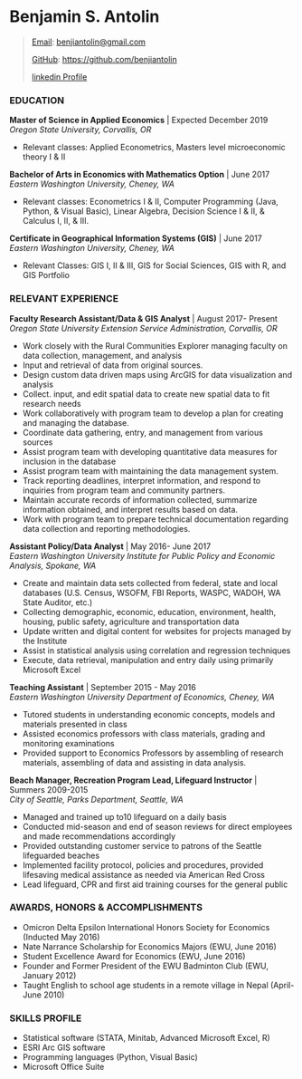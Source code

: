 # Benjamin S. Antolin

>[Email](benjiantolin@gmail.com): benjiantolin@gmail.com
>
>[GitHub](https://github.com/benjiantolin): https://github.com/benjiantolin
>
>[linkedin Profile](http://www.linkedin.com/in/benjaminantolin)

### EDUCATION
**Master of Science in Applied Economics** | Expected December 2019<br/>
_Oregon State University, Corvallis, OR_
- Relevant classes: Applied Econometrics, Masters level microeconomic theory I & II

**Bachelor of Arts in Economics with Mathematics Option** | June 2017<br/>
_Eastern Washington University, Cheney, WA_
-	Relevant classes: Econometrics I & II, Computer Programming (Java, Python, & Visual Basic), Linear Algebra, Decision Science I & II, & Calculus I, II, & III.

**Certificate in Geographical Information Systems (GIS)** | June 2017<br/>
_Eastern Washington University, Cheney, WA_
-	Relevant Classes: GIS I, II & III, GIS for Social Sciences, GIS with R, and GIS Portfolio

### RELEVANT EXPERIENCE
**Faculty Research Assistant/Data & GIS Analyst** | August 2017- Present<br/>
_Oregon State University Extension Service Administration, Corvallis, OR_
-	Work closely with the Rural Communities Explorer managing faculty on data collection, management, and analysis
-	Input and retrieval of data from original sources.
-	Design custom data driven maps using ArcGIS for data visualization and analysis
-	Collect. input, and edit spatial data to create new spatial data to fit research needs
-	Work collaboratively with program team to develop a plan for creating and managing the database.
-	Coordinate data gathering, entry, and management from various sources
-	Assist program team with developing quantitative data measures for inclusion in the database
-	Assist program team with maintaining the data management system.
-	Track reporting deadlines, interpret information, and respond to inquiries from program team and community partners.
-	Maintain accurate records of information collected, summarize information obtained, and interpret results based on data.
-	Work with program team to prepare technical documentation regarding data collection and reporting methodologies.

**Assistant Policy/Data Analyst** | May 2016- June 2017<br/>
_Eastern Washington University Institute for Public Policy and Economic Analysis, Spokane, WA_
-	Create and maintain data sets collected from federal, state and local databases (U.S. Census, WSOFM, FBI Reports, WASPC, WADOH, WA State Auditor, etc.)
-	Collecting demographic, economic, education, environment, health, housing, public safety, agriculture and transportation data
-	Update written and digital content for websites for projects managed by the Institute
-	Assist in statistical analysis using correlation and regression techniques
-	Execute, data retrieval, manipulation and entry daily using primarily Microsoft Excel

**Teaching Assistant** | September 2015 - May 2016<br/>
_Eastern Washington University Department of Economics, Cheney, WA_
-	Tutored students in understanding economic concepts, models and materials presented in class
-	Assisted economics professors with class materials, grading and monitoring examinations
-	Provided support to Economics Professors by assembling of research materials, assembling of data and assisting in data analysis.

**Beach Manager, Recreation Program Lead, Lifeguard Instructor** | Summers 2009-2015<br/>
_City of Seattle, Parks Department, Seattle, WA_
-	Managed and trained up to10 lifeguard on a daily basis
-	Conducted mid-season and end of season reviews for direct employees and made recommendations accordingly
-	Provided outstanding customer service to patrons of the Seattle lifeguarded beaches
-	Implemented facility protocol, policies and procedures, provided lifesaving medical assistance as needed via American Red Cross
-	Lead lifeguard, CPR and first aid training courses for the general public

### AWARDS, HONORS & ACCOMPLISHMENTS
-	Omicron Delta Epsilon International Honors Society for Economics (Inducted May 2016)
-	Nate Narrance Scholarship for Economics Majors (EWU, June 2016)
-	Student Excellence Award for Economics (EWU, June 2016)
-	Founder and Former President of the EWU Badminton Club (EWU, January 2012)
-	Taught English to school age students in a remote village in Nepal (April-June 2010)

### SKILLS PROFILE
-	Statistical software (STATA, Minitab, Advanced Microsoft Excel, R)
-	ESRI Arc GIS software
-	Programming languages (Python, Visual Basic)
-	Microsoft Office Suite

